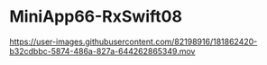# MiniApp66-RxSwift08

https://user-images.githubusercontent.com/82198916/181862420-b32cdbbc-5874-486a-827a-644262865349.mov

